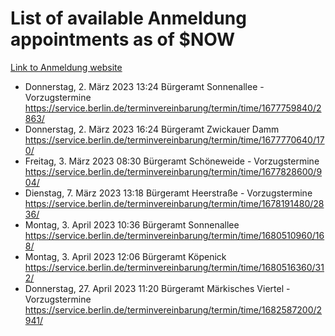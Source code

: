 # List of available Anmeldung appointments as of $NOW
[Link to Anmeldung website](https://service.berlin.de/terminvereinbarung/termin/tag.php?termin=1&anliegen[]=120686&dienstleisterlist=122210,122217,327316,122219,327312,122227,327314,122231,327346,122243,327348,122254,122252,329742,122260,329745,122262,329748,122271,327278,122273,327274,122277,327276,330436,122280,327294,122282,327290,122284,327292,122291,327270,122285,327266,122286,327264,122296,327268,150230,329760,122297,327286,122294,327284,122312,329763,122314,329775,122304,327330,122311,327334,122309,327332,317869,122281,327352,122279,329772,122283,122276,327324,122274,327326,122267,329766,122246,327318,122251,327320,122257,327322,122208,327298,122226,327300&herkunft=http%3A%2F%2Fservice.berlin.de%2Fdienstleistung%2F120686%2F)
- Donnerstag, 2. März 2023 13:24 Bürgeramt Sonnenallee - Vorzugstermine https://service.berlin.de/terminvereinbarung/termin/time/1677759840/2863/
- Donnerstag, 2. März 2023 16:24 Bürgeramt Zwickauer Damm https://service.berlin.de/terminvereinbarung/termin/time/1677770640/170/
- Freitag, 3. März 2023 08:30 Bürgeramt Schöneweide - Vorzugstermine https://service.berlin.de/terminvereinbarung/termin/time/1677828600/904/
- Dienstag, 7. März 2023 13:18 Bürgeramt Heerstraße - Vorzugstermine https://service.berlin.de/terminvereinbarung/termin/time/1678191480/2836/
- Montag, 3. April 2023 10:36 Bürgeramt Sonnenallee https://service.berlin.de/terminvereinbarung/termin/time/1680510960/168/
- Montag, 3. April 2023 12:06 Bürgeramt Köpenick https://service.berlin.de/terminvereinbarung/termin/time/1680516360/312/
- Donnerstag, 27. April 2023 11:20 Bürgeramt Märkisches Viertel - Vorzugstermine https://service.berlin.de/terminvereinbarung/termin/time/1682587200/2941/
